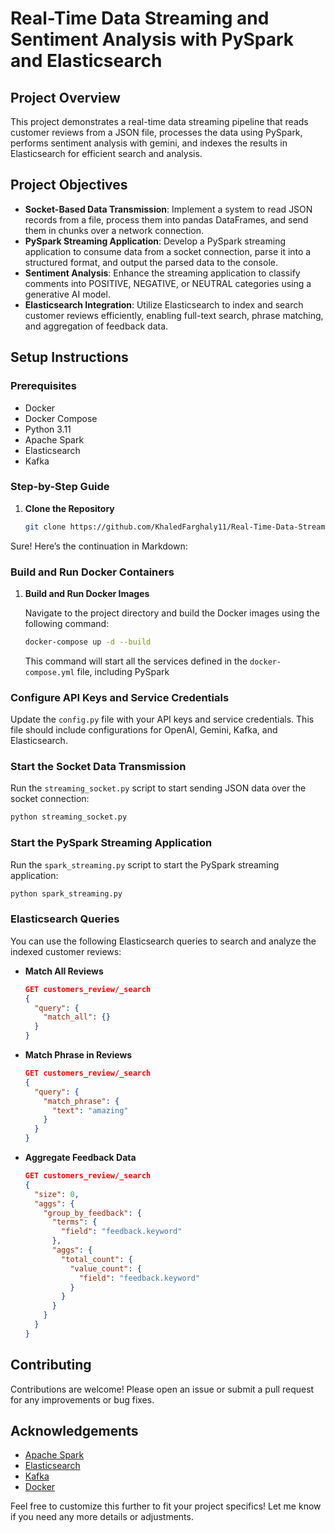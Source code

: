 # Real-Time Data Streaming and Sentiment Analysis with PySpark and Elasticsearch

## Project Overview

This project demonstrates a real-time data streaming pipeline that reads customer reviews from a JSON file, processes the data using PySpark, performs sentiment analysis with gemini, and indexes the results in Elasticsearch for efficient search and analysis.

## Project Objectives

- **Socket-Based Data Transmission**: Implement a system to read JSON records from a file, process them into pandas DataFrames, and send them in chunks over a network connection.
- **PySpark Streaming Application**: Develop a PySpark streaming application to consume data from a socket connection, parse it into a structured format, and output the parsed data to the console.
- **Sentiment Analysis**: Enhance the streaming application to classify comments into POSITIVE, NEGATIVE, or NEUTRAL categories using a generative AI model.
- **Elasticsearch Integration**: Utilize Elasticsearch to index and search customer reviews efficiently, enabling full-text search, phrase matching, and aggregation of feedback data.


## Setup Instructions

### Prerequisites

- Docker
- Docker Compose
- Python 3.11
- Apache Spark
- Elasticsearch
- Kafka

### Step-by-Step Guide

1. **Clone the Repository**

   ```bash
   git clone https://github.com/KhaledFarghaly11/Real-Time-Data-Streaming-and-Sentiment-Analysis-with-PySpark-and-Elasticsearch
   ```
Sure! Here’s the continuation in Markdown:

### Build and Run Docker Containers

1. **Build and Run Docker Images**

   Navigate to the project directory and build the Docker images using the following command:

   ```bash
   docker-compose up -d --build
   ```

   This command will start all the services defined in the `docker-compose.yml` file, including PySpark

### Configure API Keys and Service Credentials

Update the `config.py` file with your API keys and service credentials. This file should include configurations for OpenAI, Gemini, Kafka, and Elasticsearch.

### Start the Socket Data Transmission

Run the `streaming_socket.py` script to start sending JSON data over the socket connection:

```bash
python streaming_socket.py
```

### Start the PySpark Streaming Application

Run the `spark_streaming.py` script to start the PySpark streaming application:

```bash
python spark_streaming.py
```

### Elasticsearch Queries

You can use the following Elasticsearch queries to search and analyze the indexed customer reviews:

- **Match All Reviews**

  ```json
  GET customers_review/_search
  {
    "query": {
      "match_all": {}
    }
  }
  ```

- **Match Phrase in Reviews**

  ```json
  GET customers_review/_search
  {
    "query": {
      "match_phrase": {
        "text": "amazing"
      }
    }
  }
  ```

- **Aggregate Feedback Data**

  ```json
  GET customers_review/_search
  {
    "size": 0,
    "aggs": {
      "group_by_feedback": {
        "terms": {
          "field": "feedback.keyword"
        },
        "aggs": {
          "total_count": {
            "value_count": {
              "field": "feedback.keyword"
            }
          }
        }
      }
    }
  }
  ```

## Contributing

Contributions are welcome! Please open an issue or submit a pull request for any improvements or bug fixes.


## Acknowledgements

- [Apache Spark](https://spark.apache.org/)
- [Elasticsearch](https://www.elastic.co/cloud)
- [Kafka](https://www.confluent.io/confluent-cloud/tryfree/)
- [Docker](https://www.docker.com/)

Feel free to customize this further to fit your project specifics! Let me know if you need any more details or adjustments.
